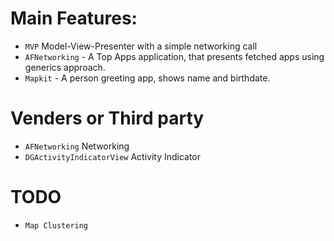 
 
 # Main Features:
 * `MVP`   Model-View-Presenter with a simple networking call
 * `AFNetworking`  - A Top Apps application, that presents fetched apps using generics approach.
 * `Mapkit` - A person greeting app, shows name and birthdate.

# Venders or Third party
 * `AFNetworking` Networking 
 * `DGActivityIndicatorView` Activity Indicator
 
 # TODO
  * `Map Clustering`

